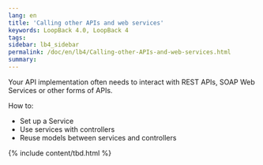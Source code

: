 ```yaml
---
lang: en
title: 'Calling other APIs and web services'
keywords: LoopBack 4.0, LoopBack 4
tags:
sidebar: lb4_sidebar
permalink: /doc/en/lb4/Calling-other-APIs-and-web-services.html
summary:
---
```

Your API implementation often needs to interact with REST APIs, SOAP Web Services or other forms of APIs.

How to:
- Set up a Service
- Use services with controllers
- Reuse models between services and controllers

{% include content/tbd.html %}
